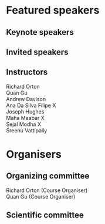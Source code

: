 # Featured speakers

## Keynote speakers


## Invited speakers


## Instructors

Richard	Orton 	
Quan Gu		
Andrew Davison  
Ana	Da Silva	Filipe  X  
Joseph Hughes	 
Maha Maabar  X  	 
Sejal Modha	 X  
Sreenu	Vattipally

# Organisers


## Organizing committee

Richard	Orton (Course	Organiser)  
Quan	Gu	(Course	Organiser)

## Scientific committee
